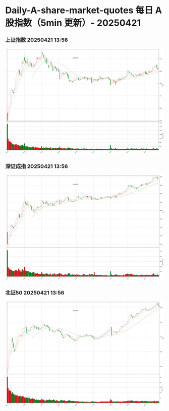 
# Daily-A-share-market-quotes 每日 A 股指数（5min 更新）- 20250421

### 上证指数 20250421 13:56
![](./fig/2025/4/20250421-sh000001.png)

### 深证成指 20250421 13:56
![](./fig/2025/4/20250421-sz399001.png)

### 北证50 20250421 13:56
![](./fig/2025/4/20250421-bj899050.png)
